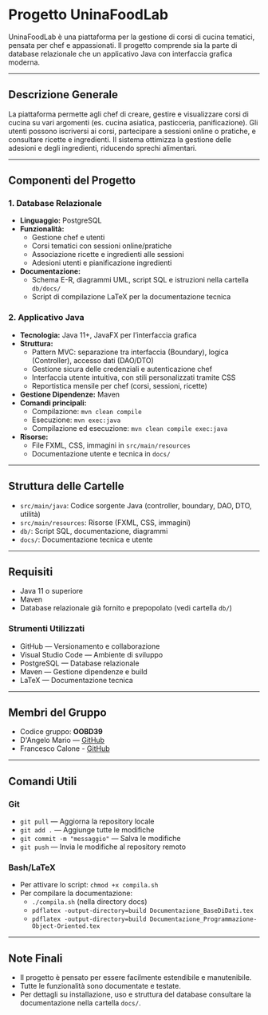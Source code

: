 # Progetto UninaFoodLab

UninaFoodLab è una piattaforma per la gestione di corsi di cucina tematici, pensata per chef e appassionati. Il progetto comprende sia la parte di database relazionale che un applicativo Java con interfaccia grafica moderna.

---

## Descrizione Generale

La piattaforma permette agli chef di creare, gestire e visualizzare corsi di cucina su vari argomenti (es. cucina asiatica, pasticceria, panificazione). Gli utenti possono iscriversi ai corsi, partecipare a sessioni online o pratiche, e consultare ricette e ingredienti. Il sistema ottimizza la gestione delle adesioni e degli ingredienti, riducendo sprechi alimentari.

---

## Componenti del Progetto

### 1. Database Relazionale
- **Linguaggio:** PostgreSQL
- **Funzionalità:**
  - Gestione chef e utenti
  - Corsi tematici con sessioni online/pratiche
  - Associazione ricette e ingredienti alle sessioni
  - Adesioni utenti e pianificazione ingredienti
- **Documentazione:**
  - Schema E-R, diagrammi UML, script SQL e istruzioni nella cartella `db/docs/`
  - Script di compilazione LaTeX per la documentazione tecnica

### 2. Applicativo Java
- **Tecnologia:** Java 11+, JavaFX per l’interfaccia grafica
- **Struttura:**
  - Pattern MVC: separazione tra interfaccia (Boundary), logica (Controller), accesso dati (DAO/DTO)
  - Gestione sicura delle credenziali e autenticazione chef
  - Interfaccia utente intuitiva, con stili personalizzati tramite CSS
  - Reportistica mensile per chef (corsi, sessioni, ricette)
- **Gestione Dipendenze:** Maven
- **Comandi principali:**
  - Compilazione: `mvn clean compile`
  - Esecuzione: `mvn exec:java`
  - Compilazione ed esecuzione: `mvn clean compile exec:java`
- **Risorse:**
  - File FXML, CSS, immagini in `src/main/resources`
  - Documentazione utente e tecnica in `docs/`

---

## Struttura delle Cartelle

- `src/main/java`: Codice sorgente Java (controller, boundary, DAO, DTO, utilità)
- `src/main/resources`: Risorse (FXML, CSS, immagini)
- `db/`: Script SQL, documentazione, diagrammi
- `docs/`: Documentazione tecnica e utente

---

## Requisiti

- Java 11 o superiore
- Maven
- Database relazionale già fornito e prepopolato (vedi cartella `db/`)

### Strumenti Utilizzati

- GitHub — Versionamento e collaborazione
- Visual Studio Code — Ambiente di sviluppo
- PostgreSQL — Database relazionale
- Maven — Gestione dipendenze e build
- LaTeX — Documentazione tecnica

---

## Membri del Gruppo

- Codice gruppo: **OOBD39**
- D'Angelo Mario — [GitHub](https://github.com/Aldref27)
- Francesco Calone - [GitHub](https://github.com/FrancescoCalone)


---

## Comandi Utili

### Git
- `git pull` — Aggiorna la repository locale
- `git add .` — Aggiunge tutte le modifiche
- `git commit -m "messaggio"` — Salva le modifiche
- `git push` — Invia le modifiche al repository remoto

### Bash/LaTeX
- Per attivare lo script: `chmod +x compila.sh`
- Per compilare la documentazione:
  - `./compila.sh` (nella directory docs)
  - `pdflatex -output-directory=build Documentazione_BaseDiDati.tex`
  - `pdflatex -output-directory=build Documentazione_Programmazione-Object-Oriented.tex`

---

## Note Finali

- Il progetto è pensato per essere facilmente estendibile e manutenibile.
- Tutte le funzionalità sono documentate e testate.
- Per dettagli su installazione, uso e struttura del database consultare la documentazione nella cartella `docs/`.